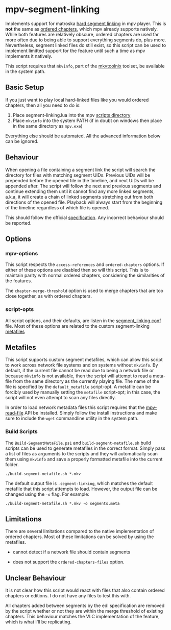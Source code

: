 # mpv-segment-linking

Implements support for matroska [hard segment linking](https://www.ietf.org/archive/id/draft-ietf-cellar-matroska-06.html#name-hard-linking) in mpv player.
This is **not** the same as [ordered chapters](https://www.ietf.org/archive/id/draft-ietf-cellar-matroska-06.html#name-medium-linking), which mpv already supports natively.
While both features are relatively obscure, ordered chapters are used far more often due to being able to support everything segments do, plus more.
Nevertheless, segment linked files do still exist, so this script can be used to implement limitted support for the feature until such a time as mpv implements it natively.

This script requires that `mkvinfo`, part of the [mkvtoolnix](https://mkvtoolnix.download/) toolset, be available in the system path.

## Basic Setup

If you just want to play local hard-linked files like you would ordered chapters, then all you need to do is:

1.  Place segment-linking.lua into the mpv [scripts directory](https://mpv.io/manual/master/#files)
2.  Place `mkvinfo` into the system PATH (if in doubt on windows then place in the same directory as `mpv.exe`)

Everything else should be automated.
All the advanced information below can be ignored.

## Behaviour

When opening a file containing a segment link the script will search the directory for files with matching segment UIDs.
Previous UIDs will be prepended before the opened file in the timeline, and next UIDs will be appended after.
The script will follow the next and previous segments and continue extending them until it cannot find any more linked segments, a.k.a, it will create a chain of linked segments stretching out from both directions of the opened file.
Playback will always start from the beginning of the timeline regardless of which file is opened.

This should follow the official [specification](https://www.ietf.org/archive/id/draft-ietf-cellar-matroska-06.html#name-hard-linking). Any incorrect behaviour should be reported.

## Options

### mpv-options
This script respects the `access-references` and `ordered-chapters` options.
If either of these options are disabled then so will this script.
This is to maintain parity with normal ordered chapters, considering the similarities of the features.

The `chapter-merge-threshold` option is used to merge chapters that are too close together, as with ordered chapters.

### script-opts
All script options, and their defaults, are listen in the [segment_linking.conf](segment_linking.conf) file. Most of these options are related to
the custom segment-linking [metafiles](#metafiles)

## Metafiles
This script supports custom segment metafiles, which can allow this script to work across network file systems and on systems without `mkvinfo`.
By default, if the current file cannot be read due to being a network file or because `mkvinfo` is not available, then the script will attempt to read
a meta-file from the same directory as the currently playing file. The name of the file is specified by the `default_metafile` script-opt.
A metafile can be forcibly used by manually setting the `metafile` script-opt; in this case, the script will not even attempt to scan any files directly.

In order to load network metadata files this script requires that the [mpv-read-file](https://github.com/CogentRedTester/mpv-read-file) API be installed.
Simply follow the install instructions and make sure to include the `wget` commandline utility in the system path.

### Build Scripts
The `Build-SegmentMetaFile.ps1` and `build-segment-metafile.sh` build scripts can be used to generate metafiles in the correct format.
Simply pass a list of files as arguments to the scripts and they will automatically scan them using `mkvinfo` and save a properly formatted
metafile into the current folder.

    ./build-segment-metafile.sh *.mkv

The default output file is `.segment-linking`, which matches the default metafile that this script attempts to load.
However, the output file can be changed using the `-o` flag. For example:

    ./build-segment-metafile.sh *.mkv -o segments.meta

## Limitations

There are several limitations compared to the native implementation of ordered chapters.
Most of these limitations can be solved by using the metafiles.

* cannot detect if a network file should contain segments

* does not support the `ordered-chapters-files` option.

## Unclear Behaviour

It is not clear how this script would react with files that also contain ordered chapters or editions. I do not have any files to test this with.

All chapters added between segments by the edl specification are removed by the script whether or not they are within the merge threshold of existing chapters.
This behaviour matches the VLC implementation of the feature, which is what I'll be replicating.
